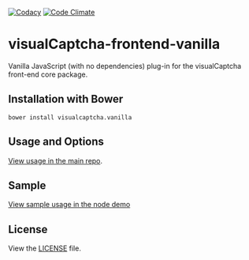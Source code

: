 [![Codacy](https://www.codacy.com/project/badge/88cb7475c513459296ef47f479c59dee)](https://www.codacy.com/app/bruno-bernardino/visualCaptcha-frontend-vanilla)
[![Code Climate](https://codeclimate.com/github/emotionLoop/visualCaptcha-frontend-vanilla/badges/gpa.svg)](https://codeclimate.com/github/emotionLoop/visualCaptcha-frontend-vanilla)

# visualCaptcha-frontend-vanilla

Vanilla JavaScript (with no dependencies) plug-in for the visualCaptcha front-end core package.


## Installation with Bower

```
bower install visualcaptcha.vanilla
```


## Usage and Options

[View usage in the main repo](https://github.com/emotionLoop/visualCaptcha-frontend-core#usage).


## Sample

[View sample usage in the node demo](https://github.com/emotionLoop/visualCaptcha-node/blob/master/public/js/main.js)


## License

View the [LICENSE](LICENSE) file.

